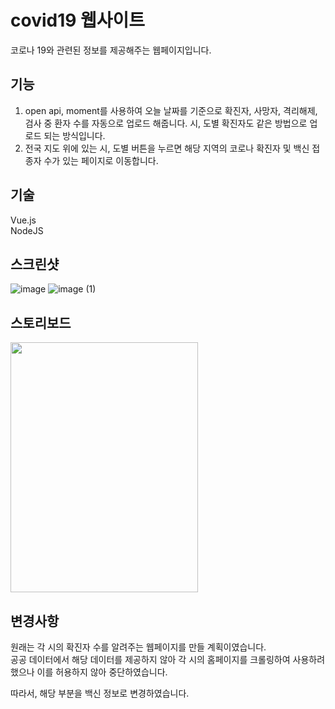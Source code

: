 # covid19 웹사이트
코로나 19와 관련된 정보를 제공해주는 웹페이지입니다.

## 기능
1. open api, moment를 사용하여 오늘 날짜를 기준으로 확진자, 사망자, 격리해제, 검사 중 환자 수를 자동으로 업로드 해줍니다. 시, 도별 확진자도 같은 방법으로 업로드 되는 방식입니다. 
2. 전국 지도 위에 있는 시, 도별 버튼을 누르면 해당 지역의 코로나 확진자 및 백신 접종자 수가 있는 페이지로 이동합니다. 

## 기술 
Vue.js <br/>
NodeJS

## 스크린샷
![image](https://user-images.githubusercontent.com/87973617/180380819-d95b1104-9682-4641-a1c2-426dee4f3328.png)
![image (1)](https://user-images.githubusercontent.com/87973617/180380861-df1ba3a6-c385-4372-b1e1-2312766a0d8a.png)

## 스토리보드
<img src="https://user-images.githubusercontent.com/87973617/180376040-01f3f012-7a23-4d08-b192-2718b361e74f.png" width="300" height="400"/>

## 변경사항
원래는 각 시의 확진자 수를 알려주는 웹페이지를 만들 계획이였습니다. <br/>
공공 데이터에서 해당 데이터를 제공하지 않아 각 시의 홈페이지를 크롤링하여 사용하려 했으나 이를 허용하지 않아 중단하였습니다.

따라서, 해당 부분을 백신 정보로 변경하였습니다.


